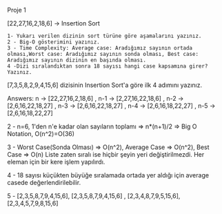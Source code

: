 Proje 1

[22,27,16,2,18,6] -> Insertion Sort

    1- Yukarı verilen dizinin sort türüne göre aşamalarını yazınız.
    2 - Big-O gösterimini yazınız.
    3 - Time Complexity: Average case: Aradığımız sayının ortada olması,Worst case: Aradığımız sayının sonda olması, Best case: Aradığımız sayının dizinin en başında olması.
    4 -Dizi sıralandıktan sonra 18 sayısı hangi case kapsamına girer? Yazınız.


[7,3,5,8,2,9,4,15,6] dizisinin Insertion Sort'a göre ilk 4 adımını yazınız.

Answers:
 n -> [22,27,16,2,18,6] , n-1 -> [2,27,16,22,18,6] , n-2 -> [2,6,16,22,18,27] , n-3 -> [2,6,16,22,18,27] , n-4 -> [2,6,16,18,22,27] , n-5 -> [2,6,16,18,22,27] 

 2 - n=6, 1'den n'e kadar olan sayıların toplamı => n*(n+1)/2 => Big O Notation, O(n^2)=O(36)
 
 3 - Worst Case(Sonda Olması) => O(n^2), Average Case => O(n^2), Best Case => O(n) Liste zaten sıralı ise hiçbir şeyin yeri değiştirilmezdi. Her eleman için bir kere işlem yapılırdı.

 4 - 18 sayısı küçükten büyüğe sıralamada ortada yer aldığı için average casede değerlendirilebilir.

5 - [2,3,5,8,7,9,4,15,6], [2,3,5,8,7,9,4,15,6] , [2,3,4,8,7,9,5,15,6], [2,3,4,5,7,9,8,15,6]